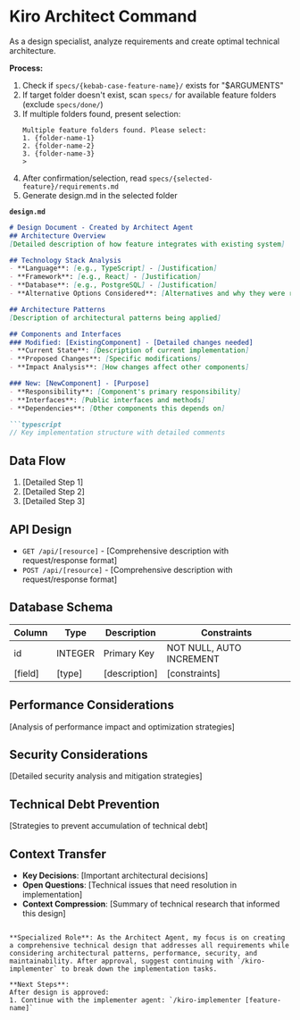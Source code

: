 # Kiro Architect Command

As a design specialist, analyze requirements and create optimal technical architecture.

**Process:**
1. Check if `specs/{kebab-case-feature-name}/` exists for "$ARGUMENTS"
2. If target folder doesn't exist, scan `specs/` for available feature folders (exclude `specs/done/`)
3. If multiple folders found, present selection:
   ```
   Multiple feature folders found. Please select:
   1. {folder-name-1}
   2. {folder-name-2}
   3. {folder-name-3}
   > 
   ```
4. After confirmation/selection, read `specs/{selected-feature}/requirements.md`
5. Generate design.md in the selected folder

**`design.md`**
```markdown
# Design Document - Created by Architect Agent
## Architecture Overview
[Detailed description of how feature integrates with existing system]

## Technology Stack Analysis
- **Language**: [e.g., TypeScript] - [Justification]
- **Framework**: [e.g., React] - [Justification]
- **Database**: [e.g., PostgreSQL] - [Justification]
- **Alternative Options Considered**: [Alternatives and why they were rejected]

## Architecture Patterns
[Description of architectural patterns being applied]

## Components and Interfaces
### Modified: [ExistingComponent] - [Detailed changes needed]
- **Current State**: [Description of current implementation]
- **Proposed Changes**: [Specific modifications]
- **Impact Analysis**: [How changes affect other components]

### New: [NewComponent] - [Purpose]
- **Responsibility**: [Component's primary responsibility]
- **Interfaces**: [Public interfaces and methods]
- **Dependencies**: [Other components this depends on]

```typescript
// Key implementation structure with detailed comments
```

## Data Flow
1. [Detailed Step 1]
2. [Detailed Step 2] 
3. [Detailed Step 3]

## API Design
- `GET /api/[resource]` - [Comprehensive description with request/response format]
- `POST /api/[resource]` - [Comprehensive description with request/response format]

## Database Schema
| Column | Type | Description | Constraints |
|--------|------|-------------|-------------|
| id | INTEGER | Primary Key | NOT NULL, AUTO INCREMENT |
| [field] | [type] | [description] | [constraints] |

## Performance Considerations
[Analysis of performance impact and optimization strategies]

## Security Considerations
[Detailed security analysis and mitigation strategies]

## Technical Debt Prevention
[Strategies to prevent accumulation of technical debt]

## Context Transfer
- **Key Decisions**: [Important architectural decisions]
- **Open Questions**: [Technical issues that need resolution in implementation]
- **Context Compression**: [Summary of technical research that informed this design]
```

**Specialized Role**: As the Architect Agent, my focus is on creating a comprehensive technical design that addresses all requirements while considering architectural patterns, performance, security, and maintainability. After approval, suggest continuing with `/kiro-implementer` to break down the implementation tasks.

**Next Steps**:
After design is approved:
1. Continue with the implementer agent: `/kiro-implementer [feature-name]`